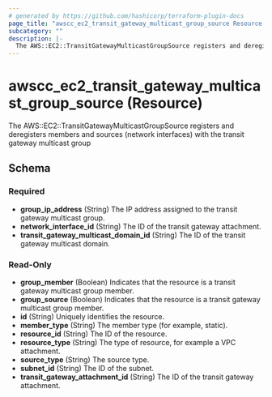 ```yaml
---
# generated by https://github.com/hashicorp/terraform-plugin-docs
page_title: "awscc_ec2_transit_gateway_multicast_group_source Resource - terraform-provider-awscc"
subcategory: ""
description: |-
  The AWS::EC2::TransitGatewayMulticastGroupSource registers and deregisters members and sources (network interfaces) with the transit gateway multicast group
---
```


# awscc_ec2_transit_gateway_multicast_group_source (Resource)

The AWS::EC2::TransitGatewayMulticastGroupSource registers and deregisters members and sources (network interfaces) with the transit gateway multicast group



<!-- schema generated by tfplugindocs -->
## Schema

### Required

- **group_ip_address** (String) The IP address assigned to the transit gateway multicast group.
- **network_interface_id** (String) The ID of the transit gateway attachment.
- **transit_gateway_multicast_domain_id** (String) The ID of the transit gateway multicast domain.

### Read-Only

- **group_member** (Boolean) Indicates that the resource is a transit gateway multicast group member.
- **group_source** (Boolean) Indicates that the resource is a transit gateway multicast group member.
- **id** (String) Uniquely identifies the resource.
- **member_type** (String) The member type (for example, static).
- **resource_id** (String) The ID of the resource.
- **resource_type** (String) The type of resource, for example a VPC attachment.
- **source_type** (String) The source type.
- **subnet_id** (String) The ID of the subnet.
- **transit_gateway_attachment_id** (String) The ID of the transit gateway attachment.


